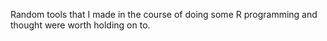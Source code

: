 Random tools that I made in the course of doing some R programming and thought were worth holding on to.
